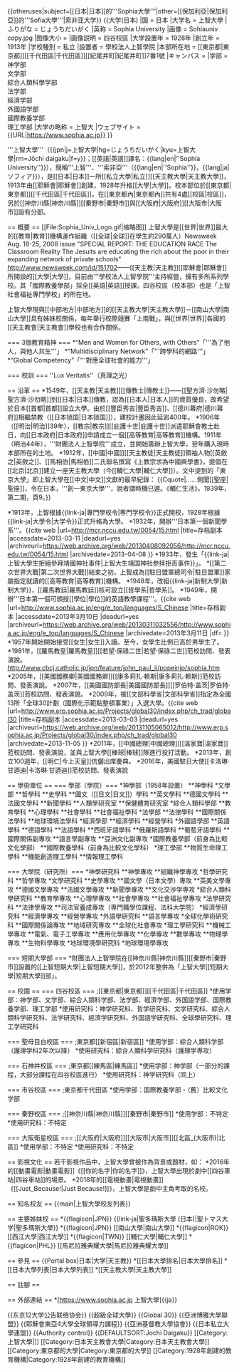 {{otheruses|subject=[[日本|日本]]的'''Sophia大學'''|other=[[保加利亞|保加利亞]]的'''Sofia大學'''|索非亚大学}}
{{大学(日本) 
|国 = 日本
|大学名 = 上智大學
|ふりがな = じょうちだいがく
|英称 = Sophia University
|画像 = Sohiauniv copy.jpg
|图像大小 =
|画像説明 = 四谷校區
|大学設置年 = 1928年
|創立年 = 1913年
|学校種別 = 私立
|設置者 = 學校法人上智學院
|本部所在地 = [[東京都|東京都]][[千代田區|千代田區]][[紀尾井町|紀尾井町]]7番1號
|キャンパス =
|学部 = 神学部<br>文学部<br>綜合人類科學学部<br>法学部<br>經濟学部<br>外國語学部<br>國際教養学部<br>理工学部
|大学の略称 = 上智大
|ウェブサイト = {{URL|https://www.sophia.ac.jp}}
}}
<!--{{japanese|japanese=上智大学|kana=じょうちだいがく|romaji=Jōchi Daigaku|舊寫=上智大學}}-->

'''上智大學'''（{{jpn|j=上智大学|hg=じょうちだいがく|kyu=上智大學|rm=Jōchi daigaku|f=y}}；[[英語|英語]]譯名：{{lang|en|''Sophia University''}}），簡稱'''上智'''、'''索非亞'''（{{lang|en|''Sophia''}}，{{lang|ja|ソフィア}}），是[[日本|日本]]一所[[私立大學|私立]][[天主教大學|天主教大學]]，1913年由[[耶穌會|耶穌會]]創建，1928年升格[[大學|大學]]。校本部位於[[東京都|東京都]][[千代田區|千代田區]]，在[[東京都內|東京都內]]共有4處[[校區|校區]]，另於[[神奈川縣|神奈川縣]][[秦野市|秦野市]]與[[大阪府|大阪府]][[大阪市|大阪市]]設有分部。

== 概要 ==
[[File:Sophia_Univ_Logo.gif|缩略图]]
上智大學是[[世界|世界]]最大的[[教育|教育]]機構運作組織（[[全球|全球]]在學生約290萬人）<ref>Newsweek Aug. 18-25, 2008 issue "SPECIAL REPORT: THE EDUCATION RACE The Classroom Reality The Jesuits are educating the rich about the poor in their expanding network of private schools" http://www.newsweek.com/id/151702</ref>——[[天主教|天主教]][[耶穌會|耶穌會]]所開設的[[大學|大學]]，目前由'''學校法人上智學院'''主持經營，擁有多所系列學校。其「國際教養學部」採全[[英語|英語]]授課。四谷校區（校本部）也是「上智社會福祉專門學校」的所在地。

上智大學現與[[中部地方|中部地方]]的[[天主教大學|天主教大學]]－[[南山大學|南山大學]]具有姊妹校關係，每年舉行校際競賽「上南戰」，與[[世界|世界]]各國的[[天主教會|天主教會]]學校也有合作關係。

=== 3個教育精神 ===
*“Men and Women for Others, with Others”「'''為了他人，與他人共生'''」
*“Multidisciplinary Network”「'''跨學科的網路'''」
*“Global Competency”「'''對應全球社會的能力'''」

=== 校訓 ===
''Lux Veritatis''（真理之光）

== 沿革 ==
*1549年，[[天主教|天主教]][[傳教士|傳教士]]——[[聖方濟·沙勿略|聖方濟·沙勿略]]到[[日本|日本]]傳教，認為[[日本人|日本人]]的資質優良，故希望於日本[[首都|首都]]設立大學。由於[[豐臣秀吉|豐臣秀吉]]、[[德川幕府|德川幕府]]相繼禁教（[[日本锁国|日本锁国]]），建校計畫因此延宕400年。
*1906年（[[明治|明治]]39年），[[教宗|教宗]][[庇護十世|庇護十世]]派遣耶穌會教士赴日，向[[日本政府|日本政府]]申請成立一個[[高等教育|高等教育]]機構。1911年（明治44年），'''財團法人上智學院'''成立，並開始籌辦上智大學，翌年購入現時本部所在的土地。
*1912年，[[中國|中國]][[天主教徒|天主教徒]]領袖人物[[英斂之|英斂之]]、[[馬相伯|馬相伯]]二氏聯名撰寫《上教宗求為中國興學書》，提倡在[[北京|北京]]建立一座天主教大學（今[[輔仁大學|輔仁大學]]）。文中提到的「東京大學」即上智大學在[[中文|中文]]文獻的最早紀錄：
{{Cquote|......側聞[[聖座|聖座]]，令在日本，'''創一東京大學'''，說者謂時機已遲。<ref>《輔仁生活》，1939年，第二期，頁9。</ref>}}

*1913年，上智根據{{link-ja|專門學校令|専門学校令}}正式開校，1928年根據{{link-ja|大學令|大学令}}正式升格為大學。
*1932年，開辦'''日本第一個新聞學系'''。<ref>{{cite web |url=http://mcr.nccu.edu.tw/0054/15.html |title=存档副本 |accessdate=2013-03-11 |deadurl=yes |archiveurl=https://web.archive.org/web/20130408092056/http://mcr.nccu.edu.tw/0054/15.html |archivedate=2013-04-08 }}</ref>
*1933年，發生「{{link-ja|上智大學生拒絕參拜靖國神社事件|上智大生靖国神社参拝拒否事件}}」。
*[[第二次世界大戰|第二次世界大戰]]結束之初，上智成為[[駐日盟軍總司令|駐日盟軍]]家屬指定就讀的[[高等教育|高等教育]]機構。
*1948年，改組{{link-ja|新制大學|新制大学}}，[[羅馬教廷|羅馬教廷]]核可設立[[哲學系|哲學系]]。
*1949年，開辦'''日本第一個可頒授[[學位|學位]]的英語教學課程'''。<ref>{{cite web |url=http://www.sophia.ac.jp/eng/e_top/languages/S_Chinese |title=存档副本 |accessdate=2013年3月10日 |deadurl=yes |archiveurl=https://web.archive.org/web/20130311032556/http://www.sophia.ac.jp/eng/e_top/languages/S_Chinese |archivedate=2013年3月11日 |df= }}</ref>
*1957年開始開始接受[[女生|女生]]入讀。至今，女學生比例已高於男學生了。
*1981年，[[羅馬教皇|羅馬教皇]][[若望·保祿二世|若望·保祿二世]]蒞校訪問、發表演說。<ref>http://www.cbcj.catholic.jp/jpn/feature/john_paul_ii/popeinjp/sophia.htm</ref>
*2005年，[[美國國務卿|美國國務卿]][[康多莉扎·赖斯|康多莉扎·赖斯]]蒞校訪問、發表演說。
*2007年，[[美國國防部長|美國國防部長]][[罗伯特·盖茨|罗伯特·盖茨]]蒞校訪問、發表演說。
*2009年，被[[文部科學省|文部科學省]]指定為全國13所「全球30計劃（國際化示範點整頓事業）」入選大學。<ref>{{cite web |url=http://www.erp.sophia.ac.jp/Projects/global30/index.php/ch_trad/global30 |title=存档副本 |accessdate=2013-03-03 |deadurl=yes |archiveurl=https://web.archive.org/web/20131105065012/http://www.erp.sophia.ac.jp/Projects/global30/index.php/ch_trad/global30 |archivedate=2013-11-05 }}</ref>
*2011年，[[中國總理|中國總理]][[溫家寶|溫家寶]]蒞校訪問、發表演說，並與上智大學[[棒球|棒球]]隊進行投打活動。
*2013年，創立100週年，[[明仁|今上天皇]]伉儷出席慶典。
*2016年，美國駐日大使[[卡洛琳·甘迺迪|卡洛琳·甘迺迪]]蒞校訪問、發表演說

== 學術單位 ==
=== 學部（學院）===
*神學部（1958年設置）
**神學科
*文學部
**哲學科
**史學科 
**國文（[[日文|日文]]）學科 
**英文學科 
**德國文學科 
**法國文學科 
**新聞學科 
**人類學研究室 
**保健體育研究室
*綜合人類科學部
**教育學科 
**心理學科 
**社會學科 
**社會福祉學科
*法學部
**法律學科 
**國際關係法學科 
**地球環境法學科
*經濟學部
**經濟學科
**經營學科
*外國語學部
**英語學科 
**德語學科 
**法語學科 
**西班牙語學科 
**俄羅斯語學科 
**葡萄牙語學科 
**國際關係副專攻
**語言學副專攻 
**亞洲文化副專攻
*國際教養學部（前身為比較文化學部）
**國際教養學科（前身為比較文化學科）
*理工學部
**物質生命理工學科 
**機能創造理工學科 
**情報理工學科

=== 大學院（研究所）===
*神學研究科 
**神學專攻 
**組織神學專攻 
*哲學研究科 
**哲學專攻 
*文學研究科 
**史學專攻 
**國文學（日本文學）專攻 
**英美文學專攻 
**德國文學專攻 
**法國文學專攻 
**新聞學專攻 
**文化交渉学専攻
*綜合人類科學研究科 
**教育學專攻 
**心理學專攻 
**社會學專攻 
**社會福祉學專攻 
*法學研究科 
**法律學專攻 
**司法官養成專攻（専門職學位課程、法科大学院）
*經濟學研究科 
**經濟學專攻 
**經營學專攻 
*外語學研究科 
**語言學專攻 
*全球化學術研究科 
**國際關係論專攻 
**地域研究專攻 
**全球化社會專攻 
*理工學研究科 
**機械工學專攻 
**電氣、電子工學專攻 
**應用化學專攻 
**化學專攻 
**數學專攻 
**物理學專攻 
**生物科學專攻 
*地球環境學研究科 
*地球環境學專攻

=== 短期大學部 ===
*財團法人上智學院在[[神奈川縣|神奈川縣]][[秦野市|秦野市]]設置的[[上智短期大學|上智短期大學]]，於2012年整併為「上智大學[[短期大學|短期大學]]部」。

== 校園 ==
=== 四谷校區 ===
;[[東京都|東京都]][[千代田區|千代田區]]
*使用学部：神学部、文学部、綜合人類科学部、法学部、經濟学部、外国語学部、国際教養学部、理工学部
*使用研究科：神学研究科、哲学研究科、文学研究科、綜合人類科学研究科、法学研究科、經濟学研究科、外国語学研究科、全球學研究科、理工学研究科

=== 聖母目白校區 ===
;東京都[[新宿區|新宿區]]
*使用学部：綜合人類科学部（護理学科2年次以降）
*使用研究科：綜合人類科学研究科（護理学専攻）

=== 石神井校區 ===
;東京都[[練馬區|練馬區]]
*使用学部：神学部（一部分的課程，大部分課程在四谷校區進行）
*使用研究科：神学研究科（同上）

=== 市谷校區 ===
;東京都千代田區
*使用学部：国際教養学部・（舊）比較文化学部

=== 秦野校區 ===
;[[神奈川縣|神奈川縣]][[秦野市|秦野市]]
*使用学部：不特定
*使用研究科：不特定

=== 大阪衛星校區 ===
;[[大阪府|大阪府]][[大阪市|大阪市]][[北區_(大阪市)|北區]]
*使用学部：不特定
*使用研究科：不特定

== 影視文化 ==
若干影視作品中，上智大學曾被作為背景或題材，如：
*2016年的[[動畫電影|動畫電影]]《[[你的名字|你的名字]]》，上智大學出現於劇中[[四谷車站|四谷車站]]的場景。
*2018年的[[電視動畫|電視動畫]]《[[Just_Because!|Just Because!]]》，上智大學是劇中主角考取的名校。

== 知名校友 ==
{{main|上智大學校友列表}}

== 主要姊妹校 ==
*{{flagicon|JPN}} {{link-ja|聖多瑪斯大學 (日本)|聖トマス大学|聖多瑪斯大學}}
*{{flagicon|JPN}} [[南山大學|南山大學]]
*{{flagicon|ROK}} [[西江大學|西江大學]]
*{{flagicon|TWN}} [[輔仁大學|輔仁大學]]
*{{flagicon|PHL}} [[馬尼拉雅典耀大學|馬尼拉雅典耀大學]]

== 參見 ==
{{Portal box|日本|大学|天主教}}
*[[日本大學排名|日本大學排名]]
*[[日本大學列表|日本大學列表]]
*[[天主教大學|天主教大學]]

== 註腳 ==
<references/>

== 外部連結 ==
*[https://www.sophia.ac.jp 上智大學]{{ja}}

{{东京12大学公告联络协会}}
{{超級全球大學}}
{{Global 30}}
{{亞洲博雅大學聯盟}}
{{耶穌會東亞4大學全球領導力課程}}
{{亞洲基督教大學協會}}
{{日本私立大學連盟}}
{{Authority control}}
{{DEFAULTSORT:Jochi Daigaku}}
[[Category:上智大學|]]
[[Category:日本天主教會大學|Category:日本天主教會大學]]
[[Category:東京都的大學|Category:東京都的大學]]
[[Category:1928年創建的教育機構|Category:1928年創建的教育機構]]
